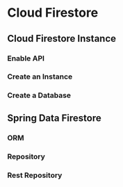 # Cloud Firestore

## Cloud Firestore Instance

### Enable API

### Create an Instance

### Create a Database

## Spring Data Firestore

### ORM

### Repository

### Rest Repository

